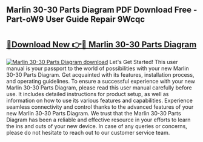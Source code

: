 ## Marlin 30-30 Parts Diagram PDF Download Free - Part-oW9 User Guide Repair 9Wcqc

# <h2><a href="http://dfjjk4h.blite.top/?on=Marlin+30-30+Parts+Diagram">🔗Download New 👉🔴 Marlin 30-30 Parts Diagram</a></h2>

[![Marlin 30-30 Parts Diagram download](https://i.imgur.com/lujVjoI.png)](http://dfjjk4h.blite.top/?on=Marlin+30-30+Parts+Diagram)
Let's Get Started! This user manual is your passport to the world of possibilities with your new Marlin 30-30 Parts Diagram. Get acquainted with its features, installation process, and operating guidelines. To ensure a successful experience with your new Marlin 30-30 Parts Diagram, please read this user manual carefully before use. It includes detailed instructions for product setup, as well as information on how to use its various features and capabilities. Experience seamless connectivity and control thanks to the advanced features of your new Marlin 30-30 Parts Diagram. We trust that the Marlin 30-30 Parts Diagram has been a reliable and effective resource in your efforts to learn the ins and outs of your new device. In case of any queries or concerns, please do not hesitate to reach out to our customer service team.
